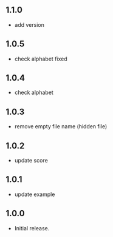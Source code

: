 ## 1.1.0

* add version

## 1.0.5

* check alphabet fixed

## 1.0.4

* check alphabet

## 1.0.3

* remove empty file name (hidden file)

## 1.0.2

* update score

## 1.0.1

* update example

## 1.0.0

* Initial release.